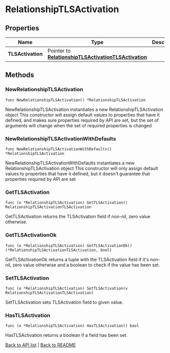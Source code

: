 # RelationshipTLSActivation

## Properties

Name | Type | Description | Notes
------------ | ------------- | ------------- | -------------
**TLSActivation** | Pointer to [**RelationshipTLSActivationTLSActivation**](RelationshipTLSActivationTLSActivation.md) |  | [optional] 

## Methods

### NewRelationshipTLSActivation

`func NewRelationshipTLSActivation() *RelationshipTLSActivation`

NewRelationshipTLSActivation instantiates a new RelationshipTLSActivation object
This constructor will assign default values to properties that have it defined,
and makes sure properties required by API are set, but the set of arguments
will change when the set of required properties is changed

### NewRelationshipTLSActivationWithDefaults

`func NewRelationshipTLSActivationWithDefaults() *RelationshipTLSActivation`

NewRelationshipTLSActivationWithDefaults instantiates a new RelationshipTLSActivation object
This constructor will only assign default values to properties that have it defined,
but it doesn't guarantee that properties required by API are set

### GetTLSActivation

`func (o *RelationshipTLSActivation) GetTLSActivation() RelationshipTLSActivationTLSActivation`

GetTLSActivation returns the TLSActivation field if non-nil, zero value otherwise.

### GetTLSActivationOk

`func (o *RelationshipTLSActivation) GetTLSActivationOk() (*RelationshipTLSActivationTLSActivation, bool)`

GetTLSActivationOk returns a tuple with the TLSActivation field if it's non-nil, zero value otherwise
and a boolean to check if the value has been set.

### SetTLSActivation

`func (o *RelationshipTLSActivation) SetTLSActivation(v RelationshipTLSActivationTLSActivation)`

SetTLSActivation sets TLSActivation field to given value.

### HasTLSActivation

`func (o *RelationshipTLSActivation) HasTLSActivation() bool`

HasTLSActivation returns a boolean if a field has been set.


[Back to API list](../README.md#documentation-for-api-endpoints) | [Back to README](../README.md)
